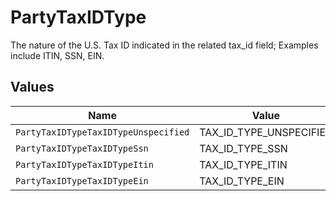 # PartyTaxIDType

The nature of the U.S. Tax ID indicated in the related tax_id field; Examples include ITIN, SSN, EIN.


## Values

| Name                                 | Value                                |
| ------------------------------------ | ------------------------------------ |
| `PartyTaxIDTypeTaxIDTypeUnspecified` | TAX_ID_TYPE_UNSPECIFIED              |
| `PartyTaxIDTypeTaxIDTypeSsn`         | TAX_ID_TYPE_SSN                      |
| `PartyTaxIDTypeTaxIDTypeItin`        | TAX_ID_TYPE_ITIN                     |
| `PartyTaxIDTypeTaxIDTypeEin`         | TAX_ID_TYPE_EIN                      |